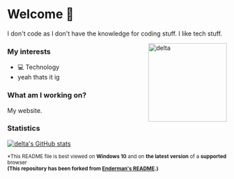 # Welcome 👋

I don't code as I don't have the knowledge for coding stuff.
I like tech stuff.

<img align="right" alt="delta" width="180" src="https://avatars.githubusercontent.com/u/86793541?v=4" />

### My interests
* 💻 Technology
* yeah thats it ig

### What am I working on?
My website.



### Statistics
[![delta's GitHub stats](https://github-readme-stats.vercel.app/api?username=deltaALT&show_icons=true&theme=transparent)](https://github.com/anuraghazra/github-readme-stats)

<sub>*This README file is best viewed on <strong>Windows 10</strong> and on <strong>the latest version</strong> of a <strong>supported</strong> browser</sub>
<br>
<sub><strong>(This repository has been forked from [Enderman's README](https://github.com/endermanch/endermanch).)</strong></sub>
